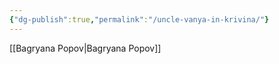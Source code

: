 ```yaml
---
{"dg-publish":true,"permalink":"/uncle-vanya-in-krivina/"}
---
```



[[Bagryana Popov\|Bagryana Popov]]